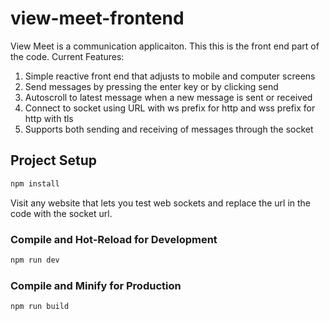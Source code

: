 # view-meet-frontend

View Meet is a communication applicaiton. This this is the front end part of the code.
Current Features:
1. Simple reactive front end that adjusts to mobile and computer screens
2. Send messages by pressing the enter key or by clicking send
3. Autoscroll to latest message when a new message is sent or received
4. Connect to socket using URL with ws prefix for http and wss prefix for http with tls
5. Supports both sending and receiving of messages through the socket

## Project Setup

```sh
npm install
```

Visit any website that lets you test web sockets and replace the url in the code with the socket url.

### Compile and Hot-Reload for Development

```sh
npm run dev
```

### Compile and Minify for Production

```sh
npm run build
```
